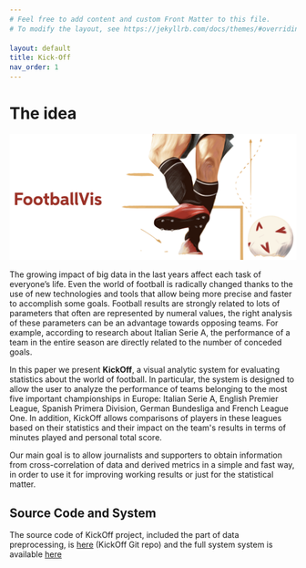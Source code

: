 ```yaml
---
# Feel free to add content and custom Front Matter to this file.
# To modify the layout, see https://jekyllrb.com/docs/themes/#overriding-theme-defaults

layout: default
title: Kick-Off
nav_order: 1
---
```


#  The idea

![Title](images/kickoff.png)

The growing impact of big data in the last years affect each task of everyone’s life.  Even the world of football is radically changed thanks to the use of new technologies and tools that allow being more precise and faster to accomplish some goals.
Football results are strongly related to lots of parameters that often are represented by numeral values, the right analysis of these parameters can be an advantage towards opposing teams. For example, according to research about Italian Serie A, the performance of a team in the entire season are directly related to the number of conceded goals.

In this paper we present **KickOff**, a visual analytic system for evaluating statistics about the world of football. In particular, the system is designed to allow the user to analyze the performance of teams belonging to the most five important championships in Europe: Italian Serie A, English Premier League, Spanish Primera Division, German Bundesliga and French League One. In addition, KickOff allows comparisons of players in these leagues based on their statistics and their impact on the team's results in terms of minutes played and personal total score.

Our main goal is to allow journalists and supporters to obtain information from cross-correlation of data and derived metrics in a simple and fast way, in order to use it for improving working results or just for the statistical matter.

## Source Code and System

The source code of KickOff project, included the part of data preprocessing, is [here]() (KickOff Git repo) and the full system system is available [here](https://kickoff.azurewebsites.net/)
